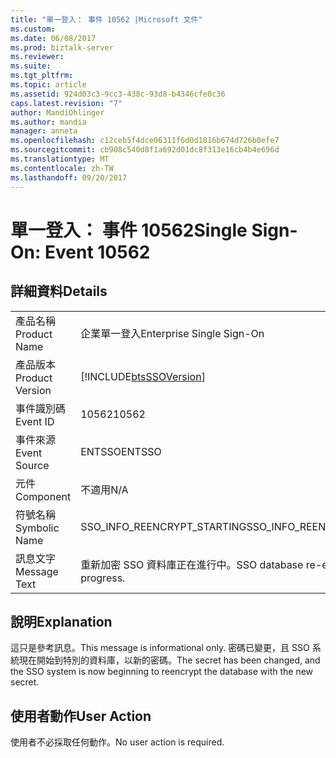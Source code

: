 ```yaml
---
title: "單一登入： 事件 10562 |Microsoft 文件"
ms.custom: 
ms.date: 06/08/2017
ms.prod: biztalk-server
ms.reviewer: 
ms.suite: 
ms.tgt_pltfrm: 
ms.topic: article
ms.assetid: 924d03c3-9cc3-438c-93d8-b4346cfe0c36
caps.latest.revision: "7"
author: MandiOhlinger
ms.author: mandia
manager: anneta
ms.openlocfilehash: c12ceb5f4dce06311f6d0d1816b674d726b0efe7
ms.sourcegitcommit: cb908c540d8f1a692d01dc8f313e16cb4b4e696d
ms.translationtype: MT
ms.contentlocale: zh-TW
ms.lasthandoff: 09/20/2017
---
```

# <a name="single-sign-on-event-10562"></a><span data-ttu-id="024b6-102">單一登入： 事件 10562</span><span class="sxs-lookup"><span data-stu-id="024b6-102">Single Sign-On: Event 10562</span></span>
## <a name="details"></a><span data-ttu-id="024b6-103">詳細資料</span><span class="sxs-lookup"><span data-stu-id="024b6-103">Details</span></span>  
  
|||  
|-|-|  
|<span data-ttu-id="024b6-104">產品名稱</span><span class="sxs-lookup"><span data-stu-id="024b6-104">Product Name</span></span>|<span data-ttu-id="024b6-105">企業單一登入</span><span class="sxs-lookup"><span data-stu-id="024b6-105">Enterprise Single Sign-On</span></span>|  
|<span data-ttu-id="024b6-106">產品版本</span><span class="sxs-lookup"><span data-stu-id="024b6-106">Product Version</span></span>|[!INCLUDE[btsSSOVersion](../includes/btsssoversion-md.md)]|  
|<span data-ttu-id="024b6-107">事件識別碼</span><span class="sxs-lookup"><span data-stu-id="024b6-107">Event ID</span></span>|<span data-ttu-id="024b6-108">10562</span><span class="sxs-lookup"><span data-stu-id="024b6-108">10562</span></span>|  
|<span data-ttu-id="024b6-109">事件來源</span><span class="sxs-lookup"><span data-stu-id="024b6-109">Event Source</span></span>|<span data-ttu-id="024b6-110">ENTSSO</span><span class="sxs-lookup"><span data-stu-id="024b6-110">ENTSSO</span></span>|  
|<span data-ttu-id="024b6-111">元件</span><span class="sxs-lookup"><span data-stu-id="024b6-111">Component</span></span>|<span data-ttu-id="024b6-112">不適用</span><span class="sxs-lookup"><span data-stu-id="024b6-112">N/A</span></span>|  
|<span data-ttu-id="024b6-113">符號名稱</span><span class="sxs-lookup"><span data-stu-id="024b6-113">Symbolic Name</span></span>|<span data-ttu-id="024b6-114">SSO_INFO_REENCRYPT_STARTING</span><span class="sxs-lookup"><span data-stu-id="024b6-114">SSO_INFO_REENCRYPT_STARTING</span></span>|  
|<span data-ttu-id="024b6-115">訊息文字</span><span class="sxs-lookup"><span data-stu-id="024b6-115">Message Text</span></span>|<span data-ttu-id="024b6-116">重新加密 SSO 資料庫正在進行中。</span><span class="sxs-lookup"><span data-stu-id="024b6-116">SSO database re-encryption is in progress.</span></span>|  
  
## <a name="explanation"></a><span data-ttu-id="024b6-117">說明</span><span class="sxs-lookup"><span data-stu-id="024b6-117">Explanation</span></span>  
 <span data-ttu-id="024b6-118">這只是參考訊息。</span><span class="sxs-lookup"><span data-stu-id="024b6-118">This message is informational only.</span></span> <span data-ttu-id="024b6-119">密碼已變更，且 SSO 系統現在開始到特別的資料庫，以新的密碼。</span><span class="sxs-lookup"><span data-stu-id="024b6-119">The secret has been changed, and the SSO system is now beginning to reencrypt the database with the new secret.</span></span>  
  
## <a name="user-action"></a><span data-ttu-id="024b6-120">使用者動作</span><span class="sxs-lookup"><span data-stu-id="024b6-120">User Action</span></span>  
 <span data-ttu-id="024b6-121">使用者不必採取任何動作。</span><span class="sxs-lookup"><span data-stu-id="024b6-121">No user action is required.</span></span>